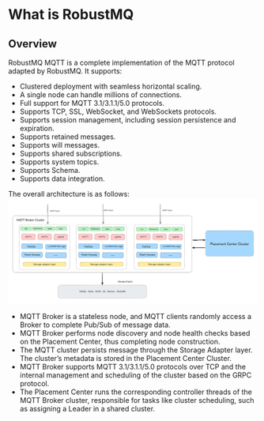# What is RobustMQ
## Overview
RobustMQ MQTT is a complete implementation of the MQTT protocol adapted by RobustMQ. It supports:
- Clustered deployment with seamless horizontal scaling.
- A single node can handle millions of connections.
- Full support for MQTT 3.1/3.1.1/5.0 protocols.
- Supports TCP, SSL, WebSocket, and WebSockets protocols.
- Supports session management, including session persistence and expiration.
- Supports retained messages.
- Supports will messages.
- Supports shared subscriptions.
- Supports system topics.
- Supports Schema.
- Supports data integration.

The overall architecture is as follows:
![image](../../images/doc-image5.png)
- MQTT Broker is a stateless node, and MQTT clients randomly access a Broker to complete Pub/Sub of message data.
- MQTT Broker performs node discovery and node health checks based on the Placement Center, thus completing node construction.
- The MQTT cluster persists message through the Storage Adapter layer. The cluster’s metadata is stored in the Placement Center Cluster.
- MQTT Broker supports MQTT 3.1/3.1.1/5.0 protocols over TCP and the internal management and scheduling of the cluster based on the GRPC protocol.
- The Placement Center runs the corresponding controller threads of the MQTT Broker cluster, responsible for tasks like cluster scheduling, such as assigning a Leader in a shared cluster.
